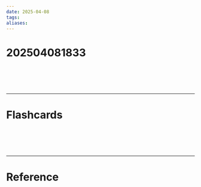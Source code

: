 ```yaml
---
date: 2025-04-08
tags: 
aliases:
---
```

# 202504081833


# ‌
---
# Flashcards


# ‌
---
# Reference
